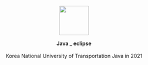 <p align="center">
         <a href="https://github.com/Hwan0808/WebProgramming_Study" target="_self"><img src="https://user-images.githubusercontent.com/57865037/116329726-ecbcd300-a806-11eb-9f52-cfebe616d0aa.png" width="80px" height="80px"></img></a>


<p align="center"> 
         <B>Java _ eclipse</B><br><br>
          Korea National University of Transportation Java in 2021 
</p>


